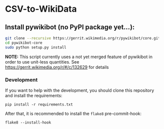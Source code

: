 CSV-to-WikiData
===============

## Install pywikibot (no PyPI package yet...):

```bash
git clone --recursive https://gerrit.wikimedia.org/r/pywikibot/core.git pywikibot-core
cd pywikibot-core
sudo python setup.py install
```

**NOTE:**
This script currently uses a not yet merged feature of pywikibot in order to use unit-less quantities.
See https://gerrit.wikimedia.org/r/#/c/132629 for details

### Development

If you want to help with the development, you should clone this repository and install the requirements:

    pip install -r requirements.txt

After that, it is recommended to install the `flake8` pre-commit-hook:

    flake8 --install-hook
